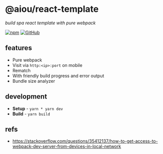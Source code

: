 # @aiou/react-template
*build spa react template with pure webpack*


[![npm](https://img.shields.io/npm/v/@aiou/react-template)](https://github.com/JiangWeixian/templates/tree/master/packages/react-template) [![GitHub](https://img.shields.io/npm/l/@aiou/react-components-lib-template)](https://github.com/JiangWeixian/templates/tree/master/packages/react-template)

## features

- Pure webpack
- Visit via `http:<ip>:port` on mobile
- Rematch
- With friendly build progress and error output
- Bundle size analyzer

## development

- **Setup** - `yarn * yarn dev`
- **Build** - `yarn build`

## refs

- https://stackoverflow.com/questions/35412137/how-to-get-access-to-webpack-dev-server-from-devices-in-local-network